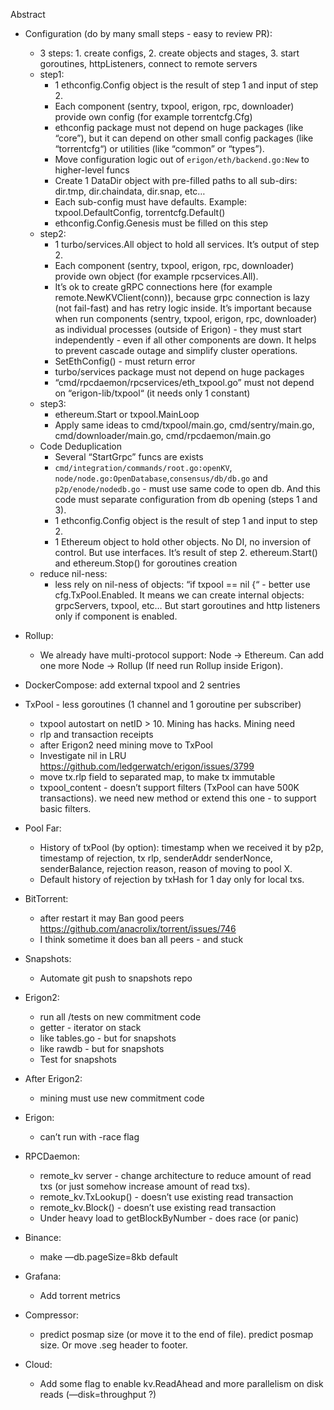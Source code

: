 Abstract


- Configuration (do by many small steps - easy to review PR):
    - 3 steps: 1. create configs, 2. create objects and stages, 3. start goroutines, httpListeners, connect to remote servers
    - step1:
        - 1 ethconfig.Config object is the result of step 1 and input of step 2.
        - Each component (sentry, txpool, erigon, rpc, downloader) provide own config (for example torrentcfg.Cfg)
        - ethconfig package must not depend on huge packages (like “core”), but it can depend on other small config packages (like “torrentcfg“) or utilities (like “common” or “types”).
        - Move configuration logic out of `erigon/eth/backend.go:New` to higher-level funcs
        - Create 1 DataDir object with pre-filled paths to all sub-dirs: dir.tmp, dir.chaindata, dir.snap, etc…
        - Each sub-config must have defaults. Example: txpool.DefaultConfig, torrentcfg.Default()
        - ethconfig.Config.Genesis must be filled on this step
    - step2:
        - 1 turbo/services.All object to hold all services. It’s output of step 2.
        - Each component (sentry, txpool, erigon, rpc, downloader) provide own object (for example rpcservices.All).
        - It’s ok to create gRPC connections here (for example remote.NewKVClient(conn)), because grpc connection is lazy (not fail-fast) and has retry logic inside. It’s important because when run components (sentry, txpool, erigon, rpc, downloader) as individual processes (outside of Erigon) - they must start independently - even if all other components are down. It helps to prevent cascade outage and simplify cluster operations.
        - SetEthConfig() - must return error
        - turbo/services package must not depend on huge packages
        - “cmd/rpcdaemon/rpcservices/eth_txpool.go” must not depend on “erigon-lib/txpool“ (it needs only 1 constant)
    - step3:
        - ethereum.Start or txpool.MainLoop
        - Apply same ideas to cmd/txpool/main.go, cmd/sentry/main.go, cmd/downloader/main.go, cmd/rpcdaemon/main.go
    - Code Deduplication
        - Several “StartGrpc” funcs are exists
        - `cmd/integration/commands/root.go:openKV`, `node/node.go:OpenDatabase`,`consensus/db/db.go` and `p2p/enode/nodedb.go` - must use same code to open db. And this code must separate configuration from db opening (steps 1 and 3).
        - 1 ethconfig.Config object is the result of step 1 and input to step 2.
        - 1 Ethereum object to hold other objects. No DI, no inversion of control. But use interfaces. It’s result of step 2. ethereum.Start() and ethereum.Stop() for goroutines creation
    - reduce nil-ness:
        - less rely on nil-ness of objects: “if txpool == nil {“ - better use cfg.TxPool.Enabled. It means we can create internal objects: grpcServers, txpool, etc… But start goroutines and http listeners only if component is enabled.

- Rollup:
    - We already have multi-protocol support: Node -> Ethereum. Can add one more Node -> Rollup (If need run Rollup inside Erigon).

- DockerCompose: add external txpool and 2 sentries

- TxPool - less goroutines (1 channel and 1 goroutine per subscriber)
    - txpool autostart on netID > 10. Mining has hacks. Mining need
    - rlp and transaction receipts
    - after Erigon2 need mining move to TxPool
    - Investigate nil in LRU https://github.com/ledgerwatch/erigon/issues/3799
    - move tx.rlp field to separated map, to make tx immutable
    - txpool_content - doesn’t support filters (TxPool can have 500K transactions). we need new method or extend this one - to support basic filters.

- Pool Far:
    - History of txPool (by option): timestamp when we received it by p2p, timestamp of rejection, tx rlp, senderAddr senderNonce, senderBalance, rejection reason, reason of moving to pool X.
    - Default history of rejection by txHash for 1 day only for local txs.

- BitTorrent:
    - after restart it may Ban good peers https://github.com/anacrolix/torrent/issues/746
    - I think sometime it does ban all peers - and stuck

- Snapshots:
    - Automate git push to snapshots repo

- Erigon2:
    - run all /tests on new commitment code
    - getter - iterator on stack
    - like tables.go - but for snapshots
    - like rawdb - but for snapshots
    - Test for snapshots

- After Erigon2:
    - mining must use new commitment code

- Erigon:
  - can’t run with -race flag

- RPCDaemon:
    - remote_kv server - change architecture to reduce amount of read txs (or just somehow increase amount of read txs).
    - remote_kv.TxLookup() - doesn’t use existing read transaction
    - remote_kv.Block() - doesn’t use existing read transaction
    - Under heavy load to getBlockByNumber - does race (or panic)

- Binance:
    - make —db.pageSize=8kb default

- Grafana:
    - Add torrent metrics

- Compressor:
    - predict posmap size (or move it to the end of file). predict posmap size. Or move .seg header to footer.

- Cloud:
    - Add some flag to enable kv.ReadAhead and more parallelism on disk reads (—disk=throughput ?)
